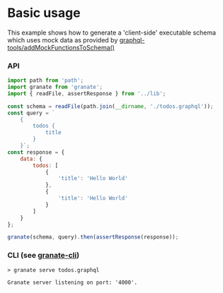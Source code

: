 # Basic usage
This example shows how to generate a 'client-side' executable schema which uses mock data
as provided by [graphql-tools/addMockFunctionsToSchema()](https://github.com/apollostack/graphql-tools/blob/master/src/index.js)

### API

```js
import path from 'path';
import granate from 'granate';
import { readFile, assertResponse } from '../lib';

const schema = readFile(path.join(__dirname, './todos.graphql'));
const query = `
    { 
        todos {
            title
        }
    }`;
const response = {
    data: {
        todos: [
            {
                'title': 'Hello World'
            },
            {
                'title': 'Hello World'
            }
        ]
    }
};

granate(schema, query).then(assertResponse(response));
```

### CLI (see [granate-cli](https://github.com/almilo/granate-cli))

```
> granate serve todos.graphql

Granate server listening on port: '4000'.
```
